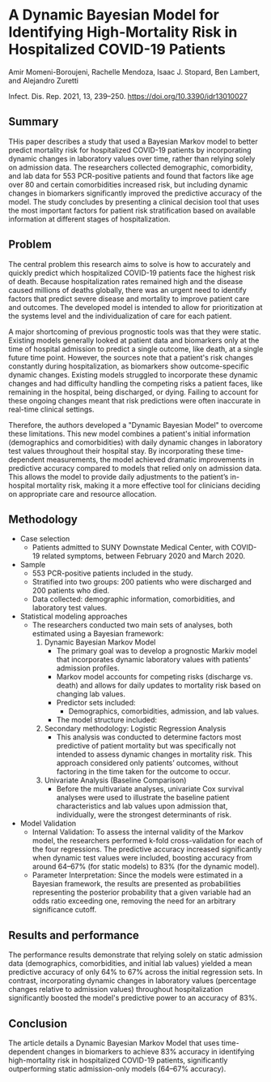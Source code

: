 # A Dynamic Bayesian Model for Identifying High-Mortality Risk in Hospitalized COVID-19 Patients
Amir Momeni-Boroujeni, Rachelle Mendoza, Isaac J. Stopard, Ben Lambert, and Alejandro Zuretti

Infect. Dis. Rep. 2021, 13, 239–250. https://doi.org/10.3390/idr13010027

## Summary
THis paper describes a study that used a Bayesian Markov model to better predict mortality risk for hospitalized COVID-19 patients by incorporating dynamic changes in laboratory values over time, rather than relying solely on admission data. The researchers collected demographic, comorbidity, and lab data for 553 PCR-positive patients and found that factors like age over 80 and certain comorbidities increased risk, but including dynamic changes in biomarkers significantly improved the predictive accuracy of the model. The study concludes by presenting a clinical decision tool that uses the most important factors for patient risk stratification based on available information at different stages of hospitalization.

## Problem

The central problem this research aims to solve is how to accurately and quickly predict which hospitalized COVID-19 patients face the highest risk of death. Because hospitalization rates remained high and the disease caused millions of deaths globally, there was an urgent need to identify factors that predict severe disease and mortality to improve patient care and outcomes. The developed model is intended to allow for prioritization at the systems level and the individualization of care for each patient.

A major shortcoming of previous prognostic tools was that they were static. Existing models generally looked at patient data and biomarkers only at the time of hospital admission to predict a single outcome, like death, at a single future time point. However, the sources note that a patient's risk changes constantly during hospitalization, as biomarkers show outcome-specific dynamic changes. Existing models struggled to incorporate these dynamic changes and had difficulty handling the competing risks a patient faces, like remaining in the hospital, being discharged, or dying. Failing to account for these ongoing changes meant that risk predictions were often inaccurate in real-time clinical settings.

Therefore, the authors developed a "Dynamic Bayesian Model" to overcome these limitations. This new model combines a patient's initial information (demographics and comorbidities) with daily dynamic changes in laboratory test values throughout their hospital stay. By incorporating these time-dependent measurements, the model achieved dramatic improvements in predictive accuracy compared to models that relied only on admission data. This allows the model to provide daily adjustments to the patient’s in-hospital mortality risk, making it a more effective tool for clinicians deciding on appropriate care and resource allocation.

## Methodology

- Case selection
  - Patients admitted to SUNY Downstate Medical Center, with COVID-19 related symptoms, between February 2020 and March 2020.
- Sample
  - 553 PCR-positive patients included in the study.
  - Stratified into two groups: 200 patients who were discharged and 200 patients who died.
  - Data collected: demographic information, comorbidities, and laboratory test values.
- Statistical modeling approaches
  - The researchers conducted two main sets of analyses, both estimated using a Bayesian framework:
    1. Dynamic Bayesian Markov Model
       - The primary goal was to develop a prognostic Markiv model that incorporates dynamic laboratory values with patients' admission profiles.
       - Markov model accounts for competing risks (discharge vs. death) and allows for daily updates to mortality risk based on changing lab values.
       - Predictor sets included:
         - Demographics, comorbidities, admission, and lab values.
       - The model structure included:
    2. Secondary methodology: Logistic Regression Analysis
         - This analysis was conducted to determine factors most predictive of patient mortality but was specifically not intended to assess dynamic changes in mortality risk. This approach considered only patients’ outcomes, without factoring in the time taken for the outcome to occur.
    3. Univariate Analysis (Baseline Comparison)
        - Before the multivariate analyses, univariate Cox survival analyses were used to illustrate the baseline patient characteristics and lab values upon admission that, individually, were the strongest determinants of risk.
- Model Validation 
  - Internal Validation: To assess the internal validity of the Markov model, the researchers performed k-fold cross-validation for each of the four regressions. The predictive accuracy increased significantly when dynamic test values were included, boosting accuracy from around 64–67% (for static models) to 83% (for the dynamic model). 
  - Parameter Interpretation: Since the models were estimated in a Bayesian framework, the results are presented as probabilities representing the posterior probability that a given variable had an odds ratio exceeding one, removing the need for an arbitrary significance cutoff.

## Results and performance

The performance results demonstrate that relying solely on static admission data (demographics, comorbidities, and initial lab values) yielded a mean predictive accuracy of only 64% to 67% across the initial regression sets. In contrast, incorporating dynamic changes in laboratory values (percentage changes relative to admission values) throughout hospitalization significantly boosted the model's predictive power to an accuracy of 83%. 

## Conclusion

The article details a Dynamic Bayesian Markov Model that uses time-dependent changes in biomarkers to achieve 83% accuracy in identifying high-mortality risk in hospitalized COVID-19 patients, significantly outperforming static admission-only models (64–67% accuracy).
